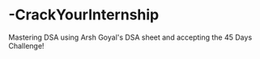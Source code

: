 # -CrackYourInternship
Mastering DSA using Arsh Goyal's DSA sheet and accepting the 45 Days Challenge!
